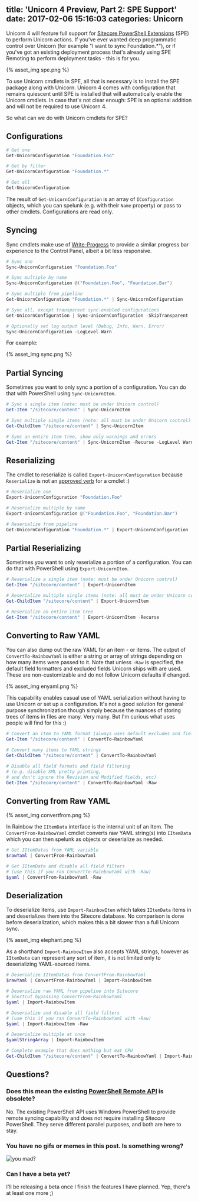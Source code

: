 title: 'Unicorn 4 Preview, Part 2: SPE Support'
date: 2017-02-06 15:16:03
categories: Unicorn
---

Unicorn 4 will feature full support for [Sitecore PowerShell Extensions](https://www.gitbook.com/book/sitecorepowershell/sitecore-powershell-extensions/details) (SPE) to perform Unicorn actions. If you've ever wanted deep programmatic control over Unicorn (for example "I want to sync Foundation.*"), or if you've got an existing deployment process that's already using SPE Remoting to perform deployment tasks - this is for you.

{% asset_img spe.png %}

To use Unicorn cmdlets in SPE, all that is necessary is to install the SPE package along with Unicorn. Unicorn 4 comes with configuration that remains quiescent until SPE is installed that will automatically enable the Unicorn cmdlets. In case that's not clear enough: SPE is an optional addition and will not be required to use Unicorn 4.

So what can we do with Unicorn cmdlets for SPE?

## Configurations

``` powershell
# Get one
Get-UnicornConfiguration "Foundation.Foo"

# Get by filter
Get-UnicornConfiguration "Foundation.*"

# Get all
Get-UnicornConfiguration
```

The result of `Get-UnicornConfiguration` is an array of `IConfiguration` objects, which you can spelunk (e.g. with their `Name` property) or pass to other cmdlets. Configurations are read only.

## Syncing

Sync cmdlets make use of [Write-Progress](https://msdn.microsoft.com/en-us/powershell/reference/5.1/microsoft.powershell.utility/write-progress) to provide a similar progress bar experience to the Control Panel, albeit a bit less responsive.

``` powershell
# Sync one
Sync-UnicornConfiguration "Foundation.Foo"

# Sync multiple by name
Sync-UnicornConfiguration @("Foundation.Foo", "Foundation.Bar")

# Sync multiple from pipeline
Get-UnicornConfiguration "Foundation.*" | Sync-UnicornConfiguration

# Sync all, except transparent sync-enabled configurations
Get-UnicornConfiguration | Sync-UnicornConfiguration -SkipTransparent

# Optionally set log output level (Debug, Info, Warn, Error)
Sync-UnicornConfiguration -LogLevel Warn
```

For example:

{% asset_img sync.png %}

## Partial Syncing

Sometimes you want to only sync a portion of a configuration. You can do that with PowerShell using `Sync-UnicornItem`.

``` powershell
# Sync a single item (note: must be under Unicorn control)
Get-Item "/sitecore/content" | Sync-UnicornItem

# Sync multiple single items (note: all must be under Unicorn control)
Get-ChildItem "/sitecore/content" | Sync-UnicornItem 

# Sync an entire item tree, show only warnings and errors
Get-Item "/sitecore/content" | Sync-UnicornItem -Recurse -LogLevel Warn
```

## Reserializing

The cmdlet to reserialize is called `Export-UnicornConfiguration` because `Reserialize` is not an [approved verb](https://msdn.microsoft.com/en-us/powershell/reference/5.0/microsoft.powershell.core/functions/get-verb) for a cmdlet :)

``` powershell
# Reserialize one
Export-UnicornConfiguration "Foundation.Foo"

# Reserialize multiple by name
Export-UnicornConfiguration @("Foundation.Foo", "Foundation.Bar")

# Reserialize from pipeline
Get-UnicornConfiguration "Foundation.*" | Export-UnicornConfiguration
```

## Partial Reserializing

Sometimes you want to only reserialize a portion of a configuration. You can do that with PowerShell using `Export-UnicornItem`.

``` powershell
# Reserialize a single item (note: must be under Unicorn control)
Get-Item "/sitecore/content" | Export-UnicornItem

# Reserialize multiple single items (note: all must be under Unicorn control)
Get-ChildItem "/sitecore/content" | Export-UnicornItem 

# Reserialize an entire item tree
Get-Item "/sitecore/content" | Export-UnicornItem -Recurse
```

## Converting to Raw YAML

You can also dump out the raw YAML for an item - or items. The output of `ConvertTo-RainbowYaml` is either a string or array of strings depending on how many items were passed to it. Note that unless `-Raw` is specified, the default field formatters and excluded fields Unicorn ships with are used. These are non-customizable and do not follow Unicorn defaults if changed.

{% asset_img enyaml.png %}

This capability enables casual use of YAML serialization without having to use Unicorn or set up a configuration. It's not a good solution for general purpose synchronization though simply because the nuances of storing trees of items in files are many. Very many. But I'm curious what uses people will find for this :)

``` powershell
# Convert an item to YAML format (always uses default excludes and field formatters)
Get-Item "/sitecore/content" | ConvertTo-RainbowYaml

# Convert many items to YAML strings
Get-ChildItem "/sitecore/content" | ConvertTo-RainbowYaml

# Disable all field formats and field filtering
# (e.g. disable XML pretty printing,
# and don't ignore the Revision and Modified fields, etc)
Get-Item "/sitecore/content" | ConvertTo-RainbowYaml -Raw
```

## Converting from Raw YAML

{% asset_img convertfrom.png %}

In Rainbow the `IItemData` interface is the internal unit of an Item. The `ConvertFrom-RainbowYaml` cmdlet converts raw YAML string(s) into `IItemData` which you can then spelunk as objects or deserialize as needed.

``` powershell
# Get IItemDatas from YAML variable
$rawYaml | ConvertFrom-RainbowYaml

# Get IItemData and disable all field filters
# (use this if you ran ConvertTo-RainbowYaml with -Raw)
$yaml | ConvertFrom-RainbowYaml -Raw
```

## Deserialization

To deserialize items, use `Import-RainbowItem` which takes `IItemData` items in and deserializes them into the Sitecore database. No comparison is done before deserialization, which makes this a bit slower than a full Unicorn sync.

{% asset_img elephant.png %}

As a shorthand `Import-RainbowItem` also accepts YAML strings, however as `IItemData` can represent any sort of item, it is not limited only to deserializing YAML-sourced items.

``` powershell
# Deserialize IItemDatas from ConvertFrom-RainbowYaml
$rawYaml | ConvertFrom-RainbowYaml | Import-RainbowItem

# Deserialize raw YAML from pipeline into Sitecore 
# Shortcut bypassing ConvertFrom-RainbowYaml
$yaml | Import-RainbowItem

# Deserialize and disable all field filters
# (use this if you ran ConvertTo-RainbowYaml with -Raw)
$yaml | Import-RainbowItem -Raw

# Deserialize multiple at once
$yamlStringArray | Import-RainbowItem

# Complete example that does nothing but eat CPU
Get-ChildItem "/sitecore/content" | ConvertTo-RainbowYaml | Import-RainbowItem
```

## Questions?

### Does this mean the existing [PowerShell Remote API](https://github.com/kamsar/Unicorn/tree/master/doc/PowerShell%20Remote%20Scripting) is obsolete?

No. The existing PowerShell API uses Windows PowerShell to provide remote syncing capability and does not require installing _Sitecore_ PowerShell. They serve different parallel purposes, and both are here to stay.

### You have no gifs or memes in this post. Is something wrong?

![you mad?](https://i.giphy.com/qZZAQDUNeXams.gif)

### Can I have a beta yet?

I'll be releasing a beta once I finish the features I have planned. Yep, there's at least one more ;)